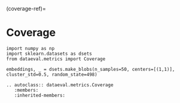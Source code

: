 (coverage-ref)=
# Coverage

```{testsetup}
import numpy as np
import sklearn.datasets as dsets
from dataeval.metrics import Coverage

embeddings, _ = dsets.make_blobs(n_samples=50, centers=[(1,1)], cluster_std=0.5, random_state=498)
```

```{eval-rst}
.. autoclass:: dataeval.metrics.Coverage
   :members:
   :inherited-members:
```
